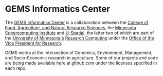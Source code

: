 # GEMS Informatics Center

The [GEMS Informatics Center](https://gems.umn.edu/) is a collaboration between the [College of Food, Agriculture, and Natural Resource Sciences](https://cfans.umn.edu/), the [Minnesota Supercomputing Institute](https://msi.umn.edu) and [U-Spatial](https://rc.umn.edu/uspatial), the latter two of which are part of the [University of Minnesota's](https://umn.edu) [Research Computing](https://rc.umn.edu/) under the [Office of the Vice President for Research](https://research.umn.edu/).

GEMS works at the intersection of Genomics, Environment, Management, and Socio-Economic research in agriculture.  Some of our projects and code are being made available here at github.com under the licenses specified in each repo.

